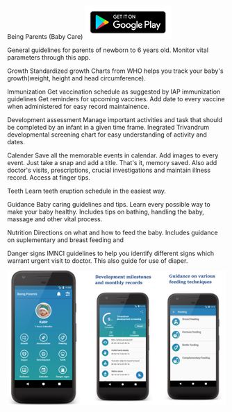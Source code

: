 Being Parents (Baby Care) <a href="https://play.google.com/store/apps/details?id=com.maakservicess.beingparents.app_monitor"><img src="en_badge_web_generic.png" width="200"></a>

General guidelines for parents of newborn to 6 years old.
Monitor vital parameters through this app.

Growth
Standardized growth Charts from WHO helps you track your baby's growth(weight, height and head circumference).

Immunization
Get vaccination schedule as suggested by IAP immunization guidelines 
Get reminders for upcoming vaccines.
Add date to every vaccine when administered for easy record maintainence.

Development assessment
Manage important activities and task that should be completed by an infant in a given time frame.
Inegrated Trivandrum developmental screening chart for easy understanding of activity and dates.

Calender
Save all the memorable events in calendar. Add images to every event. 
Just take a snap and add a title. That's it, memory saved.
Also add doctor's visits, prescriptions, crucial investigations and maintain illness record. Access at finger tips.

Teeth
Learn teeth eruption schedule in the easiest way.

Guidance
Baby caring guidelines and tips. Learn every possible way to make your baby healthy. 
Includes tips on bathing, handling the baby, massage and other vital process.

Nutrition
Directions on what and how to feed the baby. Includes guidance on suplementary and breast feeding and 

Danger signs
IMNCI guidelines to help you identify different signs which warrant urgent visit to doctor.
This also guide for use of diaper.


<img src="unnamedNBE5Z7PF.png">
